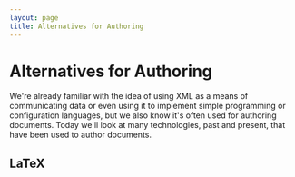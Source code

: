 ```yaml
---
layout: page
title: Alternatives for Authoring
---
```


# Alternatives for Authoring

We're already familiar with the idea of using XML as a means of communicating data or even using it to implement simple programming or configuration languages, but we also know it's often used for authoring documents. Today we'll look at many technologies, past and present, that have been used to author documents.

## LaTeX
